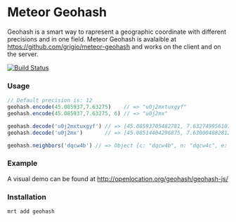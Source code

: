# Meteor Geohash

Geohash is a smart way to rapresent a geographic coordinate with different precisions and in one field. Meteor Geohash is avalaible at https://github.com/grigio/meteor-geohash and works on the client and on the server.

[![Build Status](https://travis-ci.org/grigio/meteor-geohash.png)](https://travis-ci.org/grigio/meteor-geohash)

### Usage

```javascript
// Default precision is: 12
geohash.encode(45.085937,7.63275)    // => "u0j2mxtuxgyf"
geohash.encode(45.085937,7.63275, 6) // => "u0j2mx"

geohash.decode('u0j2mxtuxgyf') // => [45.08593705482781, 7.632749956101179]
geohash.decode('u0j2mx')       // => [45.08514404296875, 7.6300048828125]

geohash.neighbors('dqcw4b') // => Object {c: "dqcw4b", n: "dqcw4c", e: "dqcw50", s: "dqctfz", w: "dqcw48"…}

```

### Example

A visual demo can be found at http://openlocation.org/geohash/geohash-js/

### Installation

```
mrt add geohash
```
